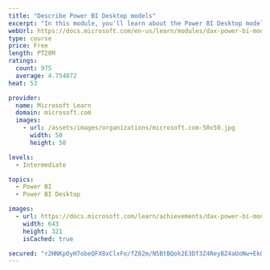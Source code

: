```yaml
---
title: "Describe Power BI Desktop models"
excerpt: "In this module, you'll learn about the Power BI Desktop model structure, star schema design basics, analytics queries, and report visual configuration. This module provides a strong foundation on which you can learn to optimize model designs and add model calculations."
webUrl: https://docs.microsoft.com/en-us/learn/modules/dax-power-bi-models/
type: course
price: Free
length: PT20M
ratings:
  count: 975
  average: 4.754872
heat: 53

provider:
  name: Microsoft Learn
  domain: microsoft.com
  images:
    - url: /assets/images/organizations/microsoft.com-50x50.jpg
      width: 50
      height: 50

levels:
  - Intermediate

topics:
  - Power BI
  - Power BI Desktop

images:
  - url: https://docs.microsoft.com/learn/achievements/dax-power-bi-models-social.png
    width: 643
    height: 321
    isCached: true

secured: "r2HNKpOyH7obeQFX8xClxFo/fZ82m/N5BtBQok2E3Df3Z4ReyBZ4aUoNw+EkG7LHl6BsqcVotYFxSvI386Qxt2AGJ/0l8eZ3H3inttq+l71Q0bucHTq1GpjddJUIQRiyaZJR34B2qvptdDx3u2E0vFl3BgJBZ1MDE2WMlsFv3PHmyzYRxMPIUduA/BHPBY5M7vNnPS5o/rWpTPG+QOUQs2Ef3/sAnkfXrT9jmJzXjINgxDXJ/9uiXF4rGHoZhuyvr7JXlVZI2WKDAKpqxK8DP2p7SdZYxzVgXU+cuFKnefr1XJtvuVaAKbSfOR4mANJe3W/aB2dGNd3iN8/mxYwOQpNBBzW0bPtqmKf114F/FaWA/NGR0Wi84MpDSgytIfoQP9n3Te+fHBjLUUL2RbY2lgxhoRmDGTfvJju/icRJHX8=;8Vx0NsDcg3ULy4tLiGRprA=="
---
```


